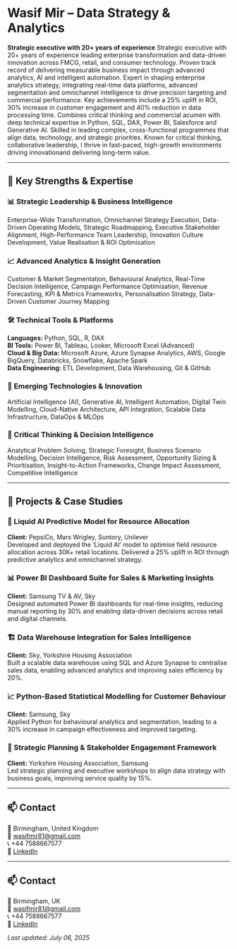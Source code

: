 # Wasif Mir – Data Strategy & Analytics

**Strategic executive with 20+ years of experience** Strategic executive with 20+ years of experience leading enterprise transformation and data-driven innovation across FMCG, retail, and consumer technology. Proven track record of delivering measurable business impact through advanced analytics, AI and intelligent automation. Expert in shaping enterprise analytics strategy, integrating real-time data platforms, advanced segmentation and omnichannel intelligence to drive precision targeting and commercial performance. Key achievements include a 25% uplift in ROI, 30% increase in customer engagement and 40% reduction in data processing time. Combines critical thinking and commercial acumen with deep technical expertise in Python, SQL, DAX, Power BI, Salesforce and Generative AI. Skilled in leading complex, cross-functional programmes that align data, technology, and strategic priorities. Known for critical thinking, collaborative leadership, I thrive in fast-paced, high-growth environments driving innovationand delivering long-term value.


---

## 🎯 Key Strengths & Expertise

### 📊 Strategic Leadership & Business Intelligence
Enterprise-Wide Transformation, Omnichannel Strategy Execution, Data-Driven Operating Models, Strategic Roadmapping, Executive Stakeholder Alignment, High-Performance Team Leadership, Innovation Culture Development, Value Realisation & ROI Optimisation

### 📈 Advanced Analytics & Insight Generation
Customer & Market Segmentation, Behavioural Analytics, Real-Time Decision Intelligence, Campaign Performance Optimisation, Revenue Forecasting, KPI & Metrics Frameworks, Personalisation Strategy, Data-Driven Customer Journey Mapping

### 🛠️ Technical Tools & Platforms
**Languages:** Python, SQL, R, DAX  
**BI Tools:** Power BI, Tableau, Looker, Microsoft Excel (Advanced)  
**Cloud & Big Data:** Microsoft Azure, Azure Synapse Analytics, AWS, Google BigQuery, Databricks, Snowflake, Apache Spark  
**Data Engineering:** ETL Development, Data Warehousing, Git & GitHub

### 🚀 Emerging Technologies & Innovation
Artificial Intelligence (AI), Generative AI, Intelligent Automation, Digital Twin Modelling, Cloud-Native Architecture, API Integration, Scalable Data Infrastructure, DataOps & MLOps

### 🧩 Critical Thinking & Decision Intelligence
Analytical Problem Solving, Strategic Foresight, Business Scenario Modelling, Decision Intelligence, Risk Assessment, Opportunity Sizing & Prioritisation, Insight-to-Action Frameworks, Change Impact Assessment, Competitive Intelligence

---

## 📂 Projects & Case Studies

### 🔮 Liquid AI Predictive Model for Resource Allocation
**Client:** PepsiCo, Mars Wrigley, Suntory, Unilever  
Developed and deployed the ‘Liquid AI’ model to optimise field resource allocation across 30K+ retail locations. Delivered a 25% uplift in ROI through predictive analytics and omnichannel strategy.

### 📊 Power BI Dashboard Suite for Sales & Marketing Insights
**Client:** Samsung TV & AV, Sky  
Designed automated Power BI dashboards for real-time insights, reducing manual reporting by 30% and enabling data-driven decisions across retail and digital channels.

### 🏗️ Data Warehouse Integration for Sales Intelligence
**Client:** Sky, Yorkshire Housing Association  
Built a scalable data warehouse using SQL and Azure Synapse to centralise sales data, enabling advanced analytics and improving sales efficiency by 20%.

### 📈 Python-Based Statistical Modelling for Customer Behaviour
**Client:** Samsung, Sky  
Applied Python for behavioural analytics and segmentation, leading to a 30% increase in campaign effectiveness and improved targeting.

### 🧭 Strategic Planning & Stakeholder Engagement Framework
**Client:** Yorkshire Housing Association, Samsung  
Led strategic planning and executive workshops to align data strategy with business goals, improving service quality by 15%.

---

## 📫 Contact

📍 Birmingham, United Kingdom  
📧 [wasifmir81@gmail.com](mailto:wasifmir81@gmail.com)  
📞 +44 7588667577  
🔗 [LinkedIn](https://www.linkedin.com)

---

## 📫 Contact

📍 Birmingham, UK  
📧 wasifmir81@gmail.com  
📞 +44 7588667577  
🔗 [LinkedIn](https://www.linkedin.com)

_Last updated: July 06, 2025_
